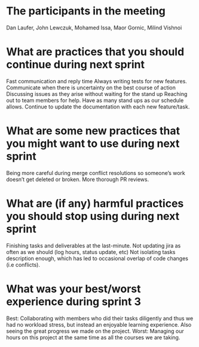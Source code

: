 # The participants in the meeting
Dan Laufer, John Lewczuk, Mohamed Issa, Maor Gornic, Milind Vishnoi

# What are practices that you should continue during next sprint 
Fast communication and reply time
Always writing tests for new features.
Communicate when there is uncertainty on the best course of action
Discussing issues as they arise without waiting for the stand up
Reaching out to team members for help.
Have as many stand ups as our schedule allows. 
Continue to update the documentation with each new feature/task.  


# What are some new practices that you might want to use during next sprint 
Being more careful during merge conflict resolutions so someone’s work doesn’t get deleted or broken.
More thorough PR reviews.

# What are (if any) harmful practices you should stop using during next sprint 
Finishing tasks and deliverables at the last-minute.
Not updating jira as often as we should (log hours, status update, etc)
Not isolating tasks description enough, which has led to occasional overlap of code changes (i.e conflicts). 

# What was your best/worst experience during sprint 3
Best: Collaborating with members who did their tasks diligently and thus we had no workload stress, but instead an enjoyable learning experience. Also seeing the great progress we made on the project.
Worst: Managing our hours on this project at the same time as all the courses we are taking. 

